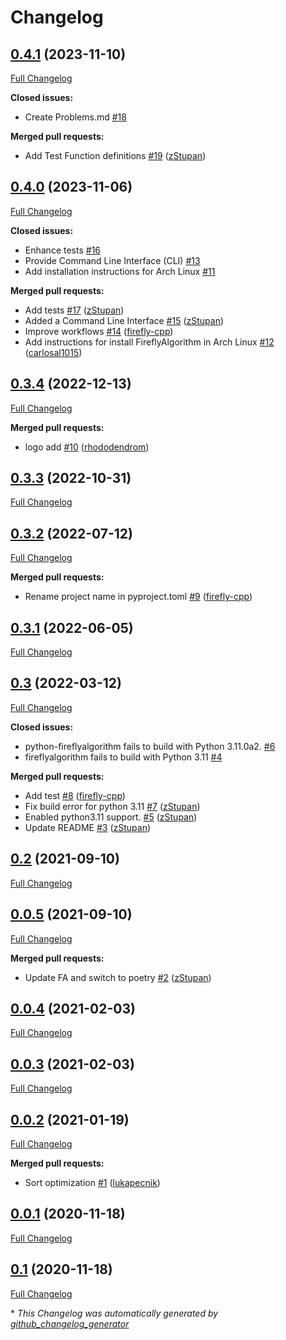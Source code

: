 # Changelog

## [0.4.1](https://github.com/firefly-cpp/FireflyAlgorithm/tree/0.4.1) (2023-11-10)

[Full Changelog](https://github.com/firefly-cpp/FireflyAlgorithm/compare/0.4.0...0.4.1)

**Closed issues:**

- Create Problems.md [\#18](https://github.com/firefly-cpp/FireflyAlgorithm/issues/18)

**Merged pull requests:**

- Add Test Function definitions [\#19](https://github.com/firefly-cpp/FireflyAlgorithm/pull/19) ([zStupan](https://github.com/zStupan))

## [0.4.0](https://github.com/firefly-cpp/FireflyAlgorithm/tree/0.4.0) (2023-11-06)

[Full Changelog](https://github.com/firefly-cpp/FireflyAlgorithm/compare/0.3.4...0.4.0)

**Closed issues:**

- Enhance tests [\#16](https://github.com/firefly-cpp/FireflyAlgorithm/issues/16)
- Provide Command Line Interface \(CLI\) [\#13](https://github.com/firefly-cpp/FireflyAlgorithm/issues/13)
- Add installation instructions for Arch Linux [\#11](https://github.com/firefly-cpp/FireflyAlgorithm/issues/11)

**Merged pull requests:**

- Add tests [\#17](https://github.com/firefly-cpp/FireflyAlgorithm/pull/17) ([zStupan](https://github.com/zStupan))
- Added a Command Line Interface [\#15](https://github.com/firefly-cpp/FireflyAlgorithm/pull/15) ([zStupan](https://github.com/zStupan))
- Improve workflows [\#14](https://github.com/firefly-cpp/FireflyAlgorithm/pull/14) ([firefly-cpp](https://github.com/firefly-cpp))
- Add instructions for install FireflyAlgorithm in Arch Linux [\#12](https://github.com/firefly-cpp/FireflyAlgorithm/pull/12) ([carlosal1015](https://github.com/carlosal1015))

## [0.3.4](https://github.com/firefly-cpp/FireflyAlgorithm/tree/0.3.4) (2022-12-13)

[Full Changelog](https://github.com/firefly-cpp/FireflyAlgorithm/compare/0.3.3...0.3.4)

**Merged pull requests:**

- logo add [\#10](https://github.com/firefly-cpp/FireflyAlgorithm/pull/10) ([rhododendrom](https://github.com/rhododendrom))

## [0.3.3](https://github.com/firefly-cpp/FireflyAlgorithm/tree/0.3.3) (2022-10-31)

[Full Changelog](https://github.com/firefly-cpp/FireflyAlgorithm/compare/0.3.2...0.3.3)

## [0.3.2](https://github.com/firefly-cpp/FireflyAlgorithm/tree/0.3.2) (2022-07-12)

[Full Changelog](https://github.com/firefly-cpp/FireflyAlgorithm/compare/0.3.1...0.3.2)

**Merged pull requests:**

- Rename project name in pyproject.toml [\#9](https://github.com/firefly-cpp/FireflyAlgorithm/pull/9) ([firefly-cpp](https://github.com/firefly-cpp))

## [0.3.1](https://github.com/firefly-cpp/FireflyAlgorithm/tree/0.3.1) (2022-06-05)

[Full Changelog](https://github.com/firefly-cpp/FireflyAlgorithm/compare/0.3...0.3.1)

## [0.3](https://github.com/firefly-cpp/FireflyAlgorithm/tree/0.3) (2022-03-12)

[Full Changelog](https://github.com/firefly-cpp/FireflyAlgorithm/compare/0.2...0.3)

**Closed issues:**

- python-fireflyalgorithm fails to build with Python 3.11.0a2. [\#6](https://github.com/firefly-cpp/FireflyAlgorithm/issues/6)
- fireflyalgorithm fails to build with Python 3.11 [\#4](https://github.com/firefly-cpp/FireflyAlgorithm/issues/4)

**Merged pull requests:**

- Add test [\#8](https://github.com/firefly-cpp/FireflyAlgorithm/pull/8) ([firefly-cpp](https://github.com/firefly-cpp))
- Fix build error for python 3.11 [\#7](https://github.com/firefly-cpp/FireflyAlgorithm/pull/7) ([zStupan](https://github.com/zStupan))
- Enabled python3.11 support. [\#5](https://github.com/firefly-cpp/FireflyAlgorithm/pull/5) ([zStupan](https://github.com/zStupan))
- Update README [\#3](https://github.com/firefly-cpp/FireflyAlgorithm/pull/3) ([zStupan](https://github.com/zStupan))

## [0.2](https://github.com/firefly-cpp/FireflyAlgorithm/tree/0.2) (2021-09-10)

[Full Changelog](https://github.com/firefly-cpp/FireflyAlgorithm/compare/0.0.5...0.2)

## [0.0.5](https://github.com/firefly-cpp/FireflyAlgorithm/tree/0.0.5) (2021-09-10)

[Full Changelog](https://github.com/firefly-cpp/FireflyAlgorithm/compare/0.0.4...0.0.5)

**Merged pull requests:**

- Update FA and switch to poetry [\#2](https://github.com/firefly-cpp/FireflyAlgorithm/pull/2) ([zStupan](https://github.com/zStupan))

## [0.0.4](https://github.com/firefly-cpp/FireflyAlgorithm/tree/0.0.4) (2021-02-03)

[Full Changelog](https://github.com/firefly-cpp/FireflyAlgorithm/compare/0.0.3...0.0.4)

## [0.0.3](https://github.com/firefly-cpp/FireflyAlgorithm/tree/0.0.3) (2021-02-03)

[Full Changelog](https://github.com/firefly-cpp/FireflyAlgorithm/compare/0.0.2...0.0.3)

## [0.0.2](https://github.com/firefly-cpp/FireflyAlgorithm/tree/0.0.2) (2021-01-19)

[Full Changelog](https://github.com/firefly-cpp/FireflyAlgorithm/compare/0.0.1...0.0.2)

**Merged pull requests:**

- Sort optimization [\#1](https://github.com/firefly-cpp/FireflyAlgorithm/pull/1) ([lukapecnik](https://github.com/lukapecnik))

## [0.0.1](https://github.com/firefly-cpp/FireflyAlgorithm/tree/0.0.1) (2020-11-18)

[Full Changelog](https://github.com/firefly-cpp/FireflyAlgorithm/compare/0.1...0.0.1)

## [0.1](https://github.com/firefly-cpp/FireflyAlgorithm/tree/0.1) (2020-11-18)

[Full Changelog](https://github.com/firefly-cpp/FireflyAlgorithm/compare/170394dc2648db570d75873af470157dd2c18c25...0.1)



\* *This Changelog was automatically generated by [github_changelog_generator](https://github.com/github-changelog-generator/github-changelog-generator)*
